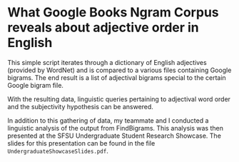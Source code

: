 # What Google Books Ngram Corpus reveals about adjective order in English

This simple script iterates through a dictionary of English adjectives (provided by WordNet) and is compared to a various files containing Google bigrams. The end result is a list of adjectival bigrams special to the certain Google bigram file.

With the resulting data, linguistic queries pertaining to adjectival word order and the subjectivity hypothesis can be answered. 

In addition to this gathering of data, my teammate and I conducted a linguistic analysis of the output from FindBigrams. This analysis was then presented at the SFSU Undergraduate Student Research Showcase. The slides for this presentation can be found in the file `UndergraduateShowcaseSlides.pdf`.
